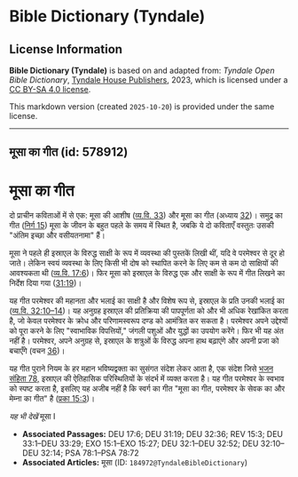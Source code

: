 # Bible Dictionary (Tyndale)

## License Information

**Bible Dictionary (Tyndale)** is based on and adapted from: _Tyndale Open Bible Dictionary_, [Tyndale House Publishers](https://tyndaleopenresources.com/), 2023, which is licensed under a [CC BY-SA 4.0 license](https://creativecommons.org/licenses/by-sa/4.0/legalcode.en).

This markdown version (created `2025-10-20`) is provided under the same license.



--------------------------------

## मूसा का गीत (id: 578912)

मूसा का गीत
===========

दो प्राचीन कविताओं में से एक: मूसा की आशीष ([व्य.वि. 33](https://ref.ly/Deut33:1-Deut33:29)) और मूसा का गीत (अध्याय [32](https://ref.ly/Deut32:1-Deut32:52))। समुद्र का गीत ([निर्ग 15](https://ref.ly/Exod15:1-Exod15:27)) मूसा के जीवन के बहुत पहले के समय में स्थित है, जबकि ये दो कविताएँ वस्तुतः उसकी "अंतिम इच्छा और वसीयतनामा" हैं।

मूसा ने पहले ही इस्राएल के विरुद्ध साक्षी के रूप में व्यवस्था की पुस्तकें लिखी थीं, यदि वे परमेश्वर से दूर हो जाते। लेकिन स्वयं व्यवस्था के लिए किसी भी दोष को स्थापित करने के लिए कम से कम दो साक्षियों की आवश्यकता थी ([व्य.वि. 17:6](https://ref.ly/Deut17:6))। फिर मूसा को इस्राएल के विरुद्ध एक और साक्षी के रूप में गीत लिखने का निर्देश दिया गया ([31:19](https://ref.ly/Deut31:19))।

यह गीत परमेश्वर की महानता और भलाई का साक्षी है और विशेष रूप से, इस्राएल के प्रति उनकी भलाई का ([व्य.वि. 32:10–14](https://ref.ly/Deut32:10-Deut32:14))। यह अनुग्रह इस्राएल की प्रतिक्रिया की पापपूर्णता को और भी अधिक रेखांकित करता है, जो केवल परमेश्वर के क्रोध और परिणामस्वरूप दण्ड को आमंत्रित कर सकता है। परमेश्वर अपने उद्देश्यों को पूरा करने के लिए "स्वाभाविक विपत्तियों," जंगली पशुओं और युद्धों का उपयोग करेंगे। फिर भी यह अंत नहीं है। परमेश्वर, अपने अनुग्रह से, इस्राएल के शत्रुओं के विरुद्ध अपना हाथ बढ़ाएंगे और अपनी प्रजा को बचाएँगे (वचन [36](https://ref.ly/Deut32:36))।

यह गीत पुराने नियम के हर महान भविष्यद्वक्ता का सुसंगत संदेश लेकर आता है, एक संदेश जिसे [भजन संहिता 78,](https://ref.ly/Ps78:1-Ps78:72) इस्राएल की ऐतिहासिक परिस्थितियों के संदर्भ में व्यक्त करता है। यह गीत परमेश्वर के स्वभाव को स्पष्ट करता है, इसलिए यह अजीब नहीं है कि स्वर्ग का गीत "मूसा का गीत, परमेश्वर के सेवक का और मेम्ना का गीत" है ([प्रका 15:3](https://ref.ly/Rev15:3))।

*यह भी देखें* मूसा I

* **Associated Passages:** DEU 17:6; DEU 31:19; DEU 32:36; REV 15:3; DEU 33:1–DEU 33:29; EXO 15:1–EXO 15:27; DEU 32:1–DEU 32:52; DEU 32:10–DEU 32:14; PSA 78:1–PSA 78:72
* **Associated Articles:** मूसा (ID: `184972@TyndaleBibleDictionary`)

